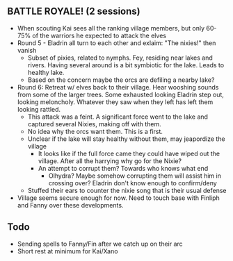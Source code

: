 ## BATTLE ROYALE! (2 sessions)
* When scouting Kai sees all the ranking village members, but only 60-75% of the warriors he expected to attack the elves
* Round 5 - Eladrin all turn to each other and exlaim: "The nixies!" then vanish
  * Subset of pixies, related to nymphs. Fey, residing near lakes and rivers. Having several around is a bit symbiotic for the lake. Leads to healthy lake.
  * Based on the concern maybe the orcs are defiling a nearby lake?
* Round 6: Retreat w/ elves back to their village. Hear wooshing sounds from some of the larger trees. Some exhausted looking Eladrin step out, looking meloncholy. Whatever they saw when they left has left them looking rattled.
  * This attack was a feint. A significant force went to the lake and captured several Nixies, making off with them.
  * No idea why the orcs want them. This is a first.
  * Unclear if the lake will stay healthy without them, may jeapordize the village
    * It looks like if the full force came they could have wiped out the village. After all the harrying why go for the Nixie?
    * An attempt to corrupt them? Towards who knows what end
      * Olhydra? Maybe somehow corrupting them will assist him in crossing over? Eladrin don't know enough to confirm/deny
  * Stuffed their ears to counter the nixie song that is their usual defense
* Village seems secure enough for now. Need to touch base with Finliph and Fanny over these developments.

## Todo
* Sending spells to Fanny/Fin after we catch up on their arc
* Short rest at minimum for Kai/Xano